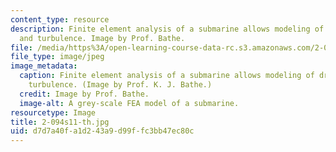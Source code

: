 ```yaml
---
content_type: resource
description: Finite element analysis of a submarine allows modeling of drag forces
  and turbulence. Image by Prof. Bathe.
file: /media/https%3A/open-learning-course-data-rc.s3.amazonaws.com/2-094-finite-element-analysis-of-solids-and-fluids-ii-spring-2011/d7d7a40fa1d243a9d99ffc3bb47ec80c_2-094s11-th.jpg
file_type: image/jpeg
image_metadata:
  caption: Finite element analysis of a submarine allows modeling of drag forces and
    turbulence. (Image by Prof. K. J. Bathe.)
  credit: Image by Prof. Bathe.
  image-alt: A grey-scale FEA model of a submarine.
resourcetype: Image
title: 2-094s11-th.jpg
uid: d7d7a40f-a1d2-43a9-d99f-fc3bb47ec80c
---
```

